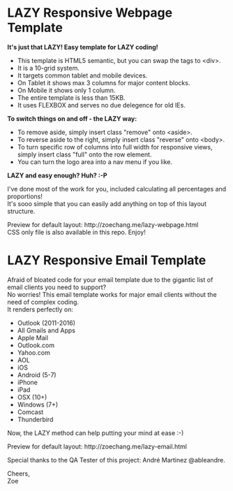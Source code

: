 # <h1>LAZY Responsive Webpage Template</h1>
<p>
<strong>It's just that LAZY! Easy template for LAZY coding!</strong>
</p>
<ul>
<li> This template is HTML5 semantic, but you can swap the tags to &lt;div&gt;.</li>
<li> It is a 10-grid system.</li>
<li> It targets common tablet and mobile devices.</li>
<li> On Tablet it shows max 3 columns for major content blocks.</li>
<li> On Mobile it shows only 1 column.</li>
<li> The entire template is less than 15KB.</li>
<li> It uses FLEXBOX and serves no due delegence for old IEs.</li>
</ul>
<p>
<strong>To switch things on and off - the LAZY way:</strong>
</p>
<ul>
<li> To remove aside, simply insert class "remove" onto &lt;aside&gt;.</li>
<li> To reverse aside to the right, simply insert class "reverse" onto &lt;body&gt;.</li>
<li> To turn specific row of columns into full width for responsive views, simply insert class "full" onto the row element.</li>
<li> You can turn the logo area into a nav menu if you like.</li>
</ul>
<p>
<strong>LAZY and easy enough? Huh? :-P</strong>
</p>
<p>
I've done most of the work for you, included calculating all percentages and proportions!<br>
It's sooo simple that you can easily add anything on top of this layout structure.
</p>
<p>
Preview for default layout: http://zoechang.me/lazy-webpage.html<br>
CSS only file is also available in this repo. Enjoy!
</p>
<h1>LAZY Responsive Email Template</h1>
<p>Afraid of bloated code for your email template due to the gigantic list of email clients you need to support?<br>
No worries! This email template works for major email clients without the need of complex coding.<br>
It renders perfectly on:
</p>
<ul>
  <li>Outlook (2011-2016)</li>
  <li>All Gmails and Apps</li>
  <li>Apple Mail</li>
  <li>Outlook.com</li>
  <li>Yahoo.com</l>
  <li>AOL</li>
  <li>iOS</li>
  <li>Android (5-7)</li>
  <li>iPhone</li>
  <li>iPad</li>
  <li>OSX (10+)</li>
  <li>Windows (7+)</li>
  <li>Comcast</li>
  <li>Thunderbird</li>
</ul>
<p>Now, the LAZY method can help putting your mind at ease :-)</p>
<p>Preview for default layout: http://zoechang.me/lazy-email.html</p>
<p>
Special thanks to the QA Tester of this project: André Martinez @ableandre.
</p>
<p>
Cheers,<br>
Zoe
</p>
